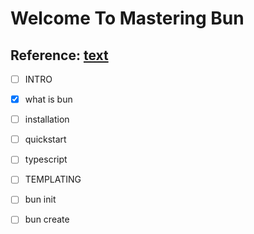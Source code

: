 # Welcome To Mastering Bun
## Reference: [text](https://bun.sh/docs)

- [ ] INTRO
- [x] what is bun
- [ ] installation
- [ ] quickstart
- [ ] typescript

- [ ] TEMPLATING
- [ ] bun init
- [ ] bun create